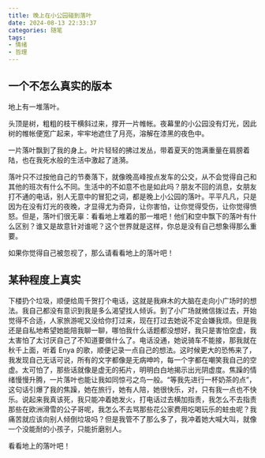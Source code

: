 ```yaml
---
title: 晚上在小公园碰到落叶
date: 2024-08-13 22:33:37
categories: 随笔
tags: 
- 情绪
- 哲理
---
```


## 一个不怎么真实的版本

地上有一堆落叶。

头顶是树，粗粗的枝干横斜过来，撑开一片帷帐。夜幕里的小公园没有灯光，因此树的帷帐便宽广起来，牢牢地遮住了月亮，溶解在漆黑的夜色中。

一片落叶飘到了我的身上。叶片轻轻的拂过发丛，带着夏天的饱满重量在肩膀着陆，也在我死水般的生活中激起了涟漪。

落叶只不过按他自己的节奏落下，就像晚高峰按点发车的公交，从不会觉得自己和其他的班次有什么不同。生活中的不如意不也是如此吗？朋友不回的消息，女朋友打不通的电话，别人无意中的冒犯之词，都是晚上小公园的落叶。平平凡凡，只是因为在没有灯光的夜晚，才显得尤为奇异，让你害怕，让你觉得受伤，让你觉得愤怒。但是，落叶们很无辜：看看地上堆着的那一堆吧！他们和空中飘下的落叶有什么区别？谁又是故意针对谁呢？这个世界就是这样，你总是没有自己想象得那么重要。

如果你觉得自己被忽视了，那么请看看地上的落叶吧！

## 某种程度上真实

下楼扔个垃圾，顺便给周千贺打个电话，这就是我麻木的大脑在走向小广场时的想法。我自己都没有意识到我是多么渴望找人倾诉。到了小广场就微信拨过去，开始觉得不合适，人家旅游呢又没给你打过来，现在打过去她说不定会嫌我烦。但是我还是自私地希望她能陪我聊一聊，哪怕我什么话题都没想好，我只是害怕空虚，我太害怕了太讨厌自己了不知道要做什么了。电话没通，她说骑车不能接，那我就在秋千上面，听着 Enya 的歌，顺便记录一点自己的想法。这时候更大的恐怖来了，我发现自己无话可说，所有的文字都像是无病呻吟，每一个字都在嘲笑我自己的空虚。太可怕了，那些话就像是虚无的拓片，明明白白地揭示出光阴虚度。焦躁的情绪慢慢升腾，一片落叶也能让我如同惊弓之鸟一般。“等我先进行一杯奶茶的点”，这句话引爆了我的焦躁，她在旅行，她有人陪，她很快乐，对，只有我一点也不快乐。说起来我真该死，我只能冲着她发火，打电话过去横加指责，我怎么不去指责那些在欧洲滑雪的公子哥呢，我怎么不去骂那些花公家费用吃喝玩乐的蛀虫呢？我痛苦就应该向别人倾倒垃圾吗？但是我管不了那么多了，我冲着她大喊大叫，就像一个没能耐的小孩子，只能折磨别人。

看看地上的落叶吧！
